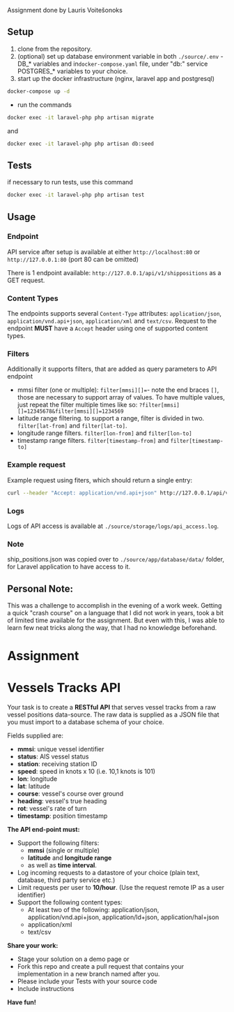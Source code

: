 Assignment done by Lauris Voitešonoks

## Setup

 1. clone from the repository.
 2. (optional) set up database environment variable in both `./source/.env` - DB_* variables and in`docker-compose.yaml` file, under "db:" service POSTGRES_* variables to your choice.
 3. start up the docker infrastructure (nginx, laravel app and postgresql)
```bash
docker-compose up -d
```
 - run the commands 
  ```bash
  docker exec -it laravel-php php artisan migrate
  ``` 
  and 
```bash
docker exec -it laravel-php php artisan db:seed
```

## Tests

 if necessary to run tests, use this command 
```bash
docker exec -it laravel-php php artisan test
```

## Usage
### Endpoint
API service after setup is available at either `http://localhost:80` or `http://127.0.0.1:80` (port 80 can be omitted)

There is 1 endpoint available: `http://127.0.0.1/api/v1/shippositions` as a GET request.

### Content Types
The endpoints supports several `Content-Type` attributes: `application/json`, `application/vnd.api+json`, `application/xml` and `text/csv`. Request to the endpoint **MUST** have a `Accept` header using one of supported content types.

### Filters
Additionally it supports filters, that are added as query parameters to API endpoint

 - mmsi filter (one or multiple): `filter[mmsi][]=`- note the end braces `[]`, those are necessary to support array of values. To have multiple values, just repeat the filter multiple times like so: `?filter[mmsi][]=12345678&filter[mmsi][]=1234569`
 - latitude range filtering. to support a range, filter is divided in two. `filter[lat-from]` and `filter[lat-to]`.
 - longitude range filters. `filter[lon-from]` and `filter[lon-to]`
 - timestamp range filters. `filter[timestamp-from]` and `filter[timestamp-to]`

### Example request

Example request using fiters, which should return a single entry:
```bash
curl --header "Accept: application/vnd.api+json" http://127.0.0.1/api/v1/shippositions?filter[mmsi][]=247039300&filter[mmsi][]=311040700&filter[lat-from]=43&filter[timestamp-from]=1372664880&filter[timestamp-to]=1372664880
```

### Logs

Logs of API access is available at `./source/storage/logs/api_access.log`.

### Note

ship_positions.json was copied over to `./source/app/database/data/` folder, for Laravel application to have access to it.

## Personal Note:
This was a challenge to accomplish in the evening of a work week. Getting a quick "crash course" on a language that I did not work in years, took a bit of limited time available for the assignment. But even with this, I was able to learn few neat tricks along the way, that I had no knowledge beforehand. 

#
#
#
# Assignment
#


# Vessels Tracks API

Your task is to create a **RESTful API** that serves vessel tracks from a raw vessel positions data-source.
The raw data is supplied as a JSON file that you must import to a database schema of your choice.

Fields supplied are:
* **mmsi**: unique vessel identifier
* **status**: AIS vessel status
* **station**: receiving station ID
* **speed**: speed in knots x 10 (i.e. 10,1 knots is 101)
* **lon**: longitude
* **lat**: latitude
* **course**: vessel's course over ground
* **heading**: vessel's true heading
* **rot**: vessel's rate of turn
* **timestamp**: position timestamp

**The API end-point must:**
* Support the following filters: 
  * **mmsi** (single or multiple)
  * **latitude** and **longitude range**
  * as well as **time interval**.
* Log incoming requests to a datastore of  your choice (plain text, database, third party service etc.)
* Limit requests per user to **10/hour**. (Use the request remote IP as a user identifier)
* Support the following content types:
  * At least two of the following: application/json, application/vnd.api+json, application/ld+json, application/hal+json
  * application/xml
  * text/csv

**Share your work:**
* Stage your solution on a demo page or
* Fork this repo and create a pull request that contains your implementation in a new branch named after you.
* Please include your Tests with your source code
* Include instructions

**Have fun!**